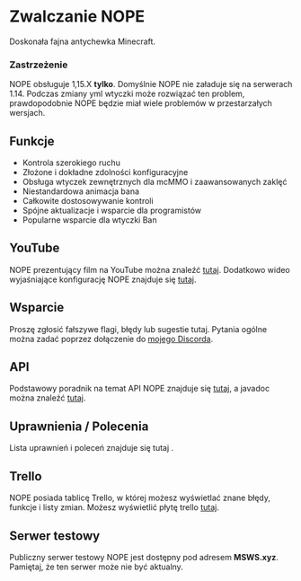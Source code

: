 # Zwalczanie NOPE

Doskonała fajna antychewka Minecraft.

### Zastrzeżenie

NOPE obsługuje 1,15.X **tylko**. Domyślnie NOPE nie załaduje się na serwerach
1.14. Podczas zmiany yml wtyczki może rozwiązać ten problem, prawdopodobnie NOPE
będzie miał wiele problemów w przestarzałych wersjach.

## Funkcje

- Kontrola szerokiego ruchu
- Złożone i dokładne zdolności konfiguracyjne
- Obsługa wtyczek zewnętrznych dla mcMMO i zaawansowanych zaklęć
- Niestandardowa animacja bana
- Całkowite dostosowywanie kontroli
- Spójne aktualizacje i wsparcie dla programistów
- Popularne wsparcie dla wtyczki Ban

## YouTube

NOPE prezentujący film na YouTube można znaleźć
[tutaj](https://www.youtube.com/watch?v=QNumBz-Phwg). Dodatkowo wideo
wyjaśniające konfigurację NOPE znajduje się
[tutaj](https://www.youtube.com/watch?v=XVuXKsJEAkQ).

## Wsparcie

Proszę zgłosić fałszywe flagi, błędy lub sugestie tutaj. Pytania ogólne można
zadać poprzez dołączenie do [mojego Discorda](https://nope.msws.xyz/discord).

## API

Podstawowy poradnik na temat API NOPE znajduje się
[tutaj](https://github.com/MSWS/NOPE/wiki/API), a javadoc można znaleźć
[tutaj](http://docs.msws.xyz).

## Uprawnienia / Polecenia

Lista uprawnień i poleceń znajduje się tutaj
[](https://github.com/MSWS/NOPE/wiki/Permissions).

## Trello

NOPE posiada tablicę Trello, w której możesz wyświetlać znane błędy, funkcje i
listy zmian. Możesz wyświetlić płytę trello
[tutaj](https://nope.msws.xyz/trello).

## Serwer testowy

Publiczny serwer testowy NOPE jest dostępny pod adresem **MSWS.xyz**. Pamiętaj,
że ten serwer może nie być aktualny.

